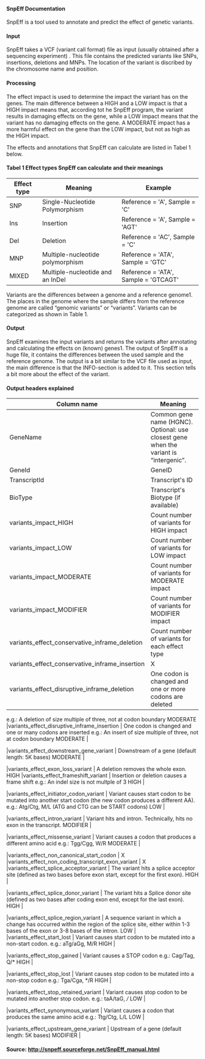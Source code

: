  #### SnpEff Documentation

SnpEff is a tool used to annotate and predict the effect of genetic variants.

 #### Input
SnpEff takes a VCF (variant call format) file as input (usually obtained after a sequencing experiment) . This file contains the predicted variants like SNPs, insertions, deletions and MNPs.
The location of the variant is discribed by the chromosome name and position.

 #### Processing
The effect impact is used to determine the impact the variant has on the genes. The main difference between a HIGH and a LOW impact is that a HIGH impact means that, according tot he SnpEff program, the variant results in damaging effects on the gene, while a LOW impact means that the variant has no damaging effects on the gene. A MODERATE impact has a more harmful effect on the gene than the LOW impact, but not as high as the HIGH impact.

The effects and annotations that SnpEff can calculate are listed in Tabel 1 below.

 #### Tabel 1 Effect types SnpEff can calculate and their meanings
|Effect type  | Meaning                          | Example                              |
|-------------|----------------------------------|--------------------------------------|
|SNP 	      | Single-Nucleotide Polymorphism   | Reference = 'A', Sample = 'C'        |
|Ins          | Insertion                        | Reference = 'A', Sample = 'AGT'      |
|Del          | Deletion                         | Reference = 'AC', Sample = 'C'       |
|MNP          | Multiple-nucleotide polymorphism | Reference = 'ATA', Sample = 'GTC'    |
|MIXED        | Multiple-nucleotide and an InDel | Reference = 'ATA', Sample = 'GTCAGT' |


Variants are the differences between a genome and a reference genome1. The places in the genome where the sample differs from the reference genome are called “genomic variants” or “variants”. Variants can be categorized as shown in Table 1.

 #### Output
SnpEff examines the input variants and returns the variants after annotating and calculating the effects on (known) genes1. The output of SnpEff is a huge file, it contains the differences between the used sample and the reference genome. The output is a bit similar to the VCF file used as input, the main difference is that the INFO-section is added to it. This section tells a bit more about the effect of the variant.


 #### Output headers explained
|Column name						| Meaning								  |
| ----------------------------------------------------- | ----------------------------------------------------------------------- |
|GeneName						| Common gene name (HGNC). Optional: use closest gene when the variant is “intergenic”. |
|GeneId 						| GeneID
|TranscriptId 						| Transcript's ID
|BioType						| Transcript's Biotype (if available)
|variants_impact_HIGH					| Count number of variants for HIGH impact				
|variants_impact_LOW 					| Count number of variants for LOW impact
|variants_impact_MODERATE 				| Count number of variants for MODERATE impact
|variants_impact_MODIFIER 				| Count number of variants for MODIFIER impact
|variants_effect_conservative_inframe_deletion	 	| Count number of variants for each effect type
|variants_effect_conservative_inframe_insertion		| X	
|variants_effect_disruptive_inframe_deletion 		| One codon is changed and one or more codons are deleted
e.g.: A deletion of size multiple of three, not at codon boundary MODERATE 
|variants_effect_disruptive_inframe_insertion 		| One codon is changed and one or many codons are inserted
e.g.: An insert of size multiple of three, not at codon boundary MODERATE |

|variants_effect_downstream_gene_variant 		| Downstream of a gene (default length: 5K bases)  MODERATE |
	
|variants_effect_exon_loss_variant 			| A deletion removes the whole exon.  HIGH
|variants_effect_frameshift_variant 			| Insertion or deletion causes a frame shift
e.g.: An indel size is not multple of 3 HIGH |
	
|variants_effect_initiator_codon_variant 		| Variant causes start codon to be mutated into another start codon (the new codon produces a different AA).
e.g.: Atg/Ctg, M/L (ATG and CTG can be START codons) LOW |

|variants_effect_intron_variant 			| Variant hits and intron. Technically, hits no exon in the transcript.	MODIFIER |
		
|variants_effect_missense_variant 			| Variant causes a codon that produces a different amino acid
e.g.: Tgg/Cgg, W/R 	MODERATE |

|variants_effect_non_canonical_start_codon 		| X	
|variants_effect_non_coding_transcript_exon_variant 	| X
|variants_effect_splice_acceptor_variant 		| The variant hits a splice acceptor site (defined as two bases before exon start, except for the first exon). 	HIGH |
	
|variants_effect_splice_donor_variant 			| The variant hits a Splice donor site (defined as two bases after coding exon end, except for the last exon). 	HIGH |

|variants_effect_splice_region_variant 			| A sequence variant in which a change has occurred within the region of the splice site, either within 1-3 bases of the exon or 3-8 bases of the intron. 	LOW |	
|variants_effect_start_lost 				| Variant causes start codon to be mutated into a non-start codon.
e.g.: aTg/aGg, M/R 	HIGH |

|variants_effect_stop_gained 				| Variant causes a STOP codon
e.g.: Cag/Tag, Q/* 	HIGH |

|variants_effect_stop_lost 				| Variant causes stop codon to be mutated into a non-stop codon
e.g.: Tga/Cga, */R 	HIGH |

|variants_effect_stop_retained_variant 			| Variant causes stop codon to be mutated into another stop codon.
e.g.: taA/taG, */* 	LOW |

|variants_effect_synonymous_variant 			| Variant causes a codon that produces the same amino acid
e.g.: Ttg/Ctg, L/L 	LOW |
	
|variants_effect_upstream_gene_variant 			| Upstream of a gene (default length: 5K bases) 	MODIFIER |

 #### Source: http://snpeff.sourceforge.net/SnpEff_manual.html
